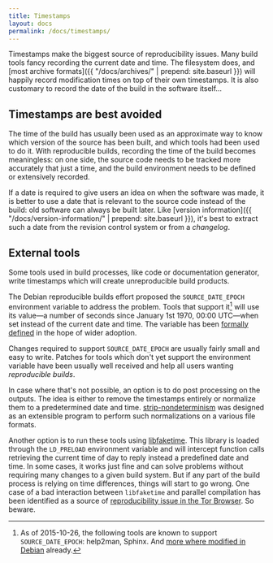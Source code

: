 ```yaml
---
title: Timestamps
layout: docs
permalink: /docs/timestamps/
---
```


Timestamps make the biggest source of reproducibility issues. Many build
tools fancy recording the current date and time. The filesystem does,
and [most archive formats]({{ "/docs/archives/" | prepend: site.baseurl }})
will happily record modification times on top of their own
timestamps. It is also customary to record the date of the build in the
software itself…

Timestamps are best avoided
---------------------------

The time of the build has usually been used as an approximate way
to know which version of the source has been built, and which tools had
been used to do it. With reproducible builds, recording the time of the
build becomes meaningless: on one side, the source code needs to be
tracked more accurately that just a time, and the build environment
needs to be defined or extensively recorded.

If a date is required to give users an idea on when the software was
made, it is better to use a date that is relevant to the source code
instead of the build: old software can always be built later. Like
[version information]({{ "/docs/version-information/" | prepend: site.baseurl }}),
it's best to extract such a date from the revision control system or
from a *changelog*.

External tools
--------------

Some tools used in build processes, like code or documentation
generator, write timestamps which will create unreproducible build
products.

The Debian reproducible builds effort proposed the
`SOURCE_DATE_EPOCH` environment variable to address the problem. Tools
that support it[^list] will use its value—a number of seconds since January 1st
1970, 00:00 UTC—when set instead of the current date and time. The
variable has been [formally
defined](https://reproducible-builds.org/specs/source-date-epoch/) in
the hope of wider adoption.

[^list]: As of 2015-10-26, the following tools are known to support `SOURCE_DATE_EPOCH`: help2man, Sphinx. And [more where modified in Debian](https://wiki.debian.org/ReproducibleBuilds/TimestampsProposal#Reading_the_variable) already.

Changes required to support `SOURCE_DATE_EPOCH` are usually fairly
small and easy to write. Patches for tools which don't yet support the
environment variable have been usually well received and help all users
wanting *reproducible builds*.

In case where that's not possible, an option is to do post processing on
the outputs. The idea is either to remove the timestamps entirely or
normalize them to a predetermined date and time.
[strip-nondeterminism](https://packages.debian.org/sid/strip-nondeterminism)
was designed as an extensible program to perform such normalizations on
a various file formats.

Another option is to run these tools using
[libfaketime](http://www.code-wizards.com/projects/libfaketime/).
This library is loaded through the `LD_PRELOAD` environment variable and
will intercept function calls retrieving the current time of day to
reply instead a predefined date and time. In some cases, it works
just fine and can solve problems without requiring many
changes to a given build system. But if any part of the build process is
relying on time differences, things will start to go wrong. One case
of a bad interaction between `libfaketime` and parallel
compilation has been identified as a source of [reproducibility issue in
the Tor Browser](https://bugs.torproject.org/12240). So beware.

